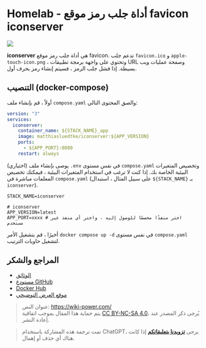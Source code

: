 # Homelab - أداة جلب رمز موقع favicon iconserver

![](https://wiki-media-1253965369.cos.ap-guangzhou.myqcloud.com/img/20230304195157.png)

**iconserver** هي أداة جلب رمز موقع favicon. تدعم جلب `favicon.ico` و `apple-touch-icon.png` ، وتحتوي على واجهة برمجة تطبيقات URL وصفحة عمليات ويب بسيطة. إذا فشل جلب الرمز ، فسيتم إنشاء رمز بحرف أول.

## التنصيب (docker-compose)

أولاً ، قم بإنشاء ملف `compose.yaml` والصق المحتوى التالي:

```yaml title="compose.yaml"
version: "3"
services:
  iconserver:
    container_name: ${STACK_NAME}_app
    image: matthiasluedtke/iconserver:${APP_VERSION}
    ports:
      - ${APP_PORT}:8080
    restart: always
```

(اختياري) يوصى بإنشاء ملف `.env` في نفس مستوى `compose.yaml` وتخصيص المتغيرات البيئية الخاصة بك. إذا كنت لا ترغب في استخدام المتغيرات البيئية ، فيمكنك تخصيص المعلمات مباشرة في `compose.yaml` (على سبيل المثال ، استبدال `${STACK_NAME}` بـ `iconserver`).

```dotenv title=".env"
STACK_NAME=iconserver

# iconserver
APP_VERSION=latest
APP_PORT=xxxx # اختر منفذًا مخصصًا للوصول إليه ، واختر أي منفذ غير مستخدم
```

أخيرًا ، قم بتشغيل الأمر `docker compose up -d` في نفس مستوى `compose.yaml` لتشغيل حاويات الترتيب.

## المراجع والشكر

- [الوثائق](https://github.com/mat/besticon#docker)
- [مستودع GitHub](https://github.com/mat/besticon)
- [Docker Hub](https://hub.docker.com/r/matthiasluedtke/iconserver)
- [موقع العرض التوضيحي](https://besticon-demo.herokuapp.com/)

> عنوان النص: <https://wiki-power.com/>  
> يتم حماية هذا المقال بموجب اتفاقية [CC BY-NC-SA 4.0](https://creativecommons.org/licenses/by/4.0/deed.zh)، يُرجى ذكر المصدر عند إعادة النشر.

> تمت ترجمة هذه المشاركة باستخدام ChatGPT، يرجى [**تزويدنا بتعليقاتكم**](https://github.com/linyuxuanlin/Wiki_MkDocs/issues/new) إذا كانت هناك أي حذف أو إهمال.
